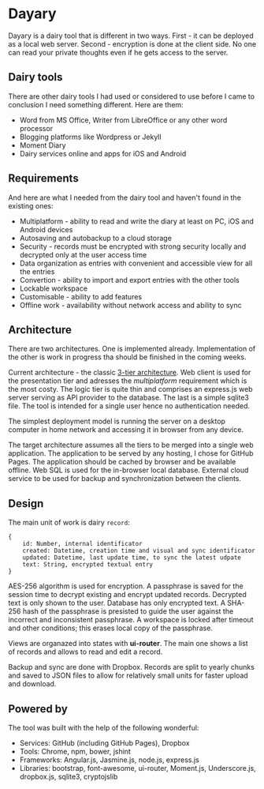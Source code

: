 # Dayary

Dayary is a dairy tool that is different in two ways. First - it can be
deployed as a local web server. Second - encryption is done at the
client side. No one can read your private thoughts even if he gets
access to the server.

## Dairy tools

There are other dairy tools I had used or considered to use before I came to
conclusion I need something different. Here are them:
* Word from MS Office, Writer from LibreOffice or any other word processor
* Blogging platforms like Wordpress or Jekyll
* Moment Diary
* Dairy services online and apps for iOS and Android

## Requirements

And here are what I needed from the dairy tool and haven't found in the existing ones:
* Multiplatform - ability to read and write the diary at least on PC, iOS and Android devices
* Autosaving and autobackup to a cloud storage
* Security - records must be encrypted with strong security locally and decrypted only at the user access time
* Data organization as entries with convenient and accessible view for all the entries
* Convertion - ability to import and export entries with the other tools
* Lockable workspace
* Customisable - ability to add features
* Offline work - availability without network access and ability to sync

## Architecture

There are two architectures. One is implemented already.
Implementation of the other is work in progress tha should be finished
in the coming weeks.

Current architecture - the classic
[3-tier architecture](https://en.wikipedia.org/wiki/Multitier_architecture#Three-tier_architecture).
Web client is used for the presentation tier and adresses the
*multiplatform* requirement which is the most costy.
The logic tier is quite thin and comprises an express.js web server
serving as API provider to the database. The last is a simple sqlite3 file.
The tool is intended for a single user hence no authentication
needed.

The simplest deployment model is running the server on a desktop computer
in home network and accessing it in browser from any device.

The target architecture assumes all the tiers to be merged into a single
web application. The application to be served by any hosting, I chose for
GitHub Pages. The application should be cached by browser and be available
offline. Web SQL is used for the in-browser local database. External cloud
service to be used for backup and synchronization between the clients.

## Design

The main unit of work is dairy `record`:
```
{
    id: Number, internal identificator
    created: Datetime, creation time and visual and sync identificator
    updated: Datetime, last update time, to sync the latest udpate
    text: String, encrypted textual entry
}
```
AES-256 algorithm is used for encryption. A passphrase is saved for
the session time to decrypt existing and encrypt updated records.
Decrypted text is only shown to the user. Database has only encrypted
text. A SHA-256 hash of the passphrase is presisted to guide the user
against the incorrect and inconsistent passphrase. A workspace is
locked after timeout and other conditions; this erases local copy of
the passphrase.

Views are organazed into states with **ui-router**. The main one
shows a list of records and allows to read and edit a record.

Backup and sync are done with Dropbox. Records are split to yearly
chunks and saved to JSON files to allow for relatively small units
for faster upload and download.

## Powered by

The tool was built with the help of the following wonderful:
* Services: GitHub (including GitHub Pages), Dropbox
* Tools: Chrome, npm, bower, jshint
* Frameworks: Angular.js, Jasmine.js, node.js, express.js
* Libraries: bootstrap, font-awesome, ui-router, Moment.js, Underscore.js, dropbox.js, sqlite3, cryptojslib
